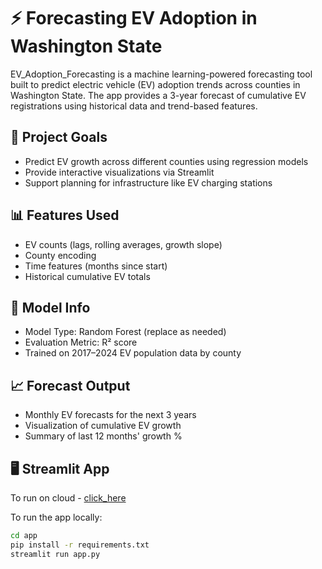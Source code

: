 # ⚡ Forecasting EV Adoption in Washington State

EV_Adoption_Forecasting is a machine learning-powered forecasting tool built to predict electric vehicle (EV) adoption trends across counties in Washington State. The app provides a 3-year forecast of cumulative EV registrations using historical data and trend-based features.

## 🚀 Project Goals

- Predict EV growth across different counties using regression models
- Provide interactive visualizations via Streamlit
- Support planning for infrastructure like EV charging stations

## 📊 Features Used

- EV counts (lags, rolling averages, growth slope)
- County encoding
- Time features (months since start)
- Historical cumulative EV totals

## 🧠 Model Info

- Model Type: Random Forest (replace as needed)
- Evaluation Metric: R² score
- Trained on 2017–2024 EV population data by county

## 📈 Forecast Output

- Monthly EV forecasts for the next 3 years
- Visualization of cumulative EV growth
- Summary of last 12 months' growth %

## 🖥️ Streamlit App
To run on cloud - [click_here](https://ev-adoption-forecast-wa.streamlit.app/)

To run the app locally:

```bash
cd app
pip install -r requirements.txt
streamlit run app.py
